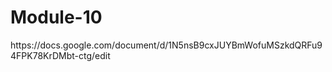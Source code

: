 # Module-10
<p>https://docs.google.com/document/d/1N5nsB9cxJUYBmWofuMSzkdQRFu94FPK78KrDMbt-ctg/edit
  
